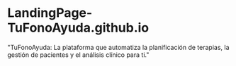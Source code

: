 # LandingPage-TuFonoAyuda.github.io
 "TuFonoAyuda: La plataforma que automatiza la planificación de terapias, la gestión de pacientes y el análisis clínico para ti."
